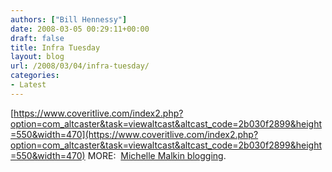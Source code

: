```yaml
---
authors: ["Bill Hennessy"]
date: 2008-03-05 00:29:11+00:00
draft: false
title: Infra Tuesday
layout: blog
url: /2008/03/04/infra-tuesday/
categories:
- Latest
---
```


[https://www.coveritlive.com/index2.php?option=com_altcaster&task=viewaltcast&altcast_code=2b030f2899&height=550&width=470](https://www.coveritlive.com/index2.php?option=com_altcaster&task=viewaltcast&altcast_code=2b030f2899&height=550&width=470)
MORE:  [Michelle Malkin blogging](https://michellemalkin.com/2008/03/04/alamo-tuesday-showdown-will-hillary-finally-get-a-gold-medal/).
